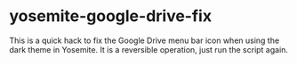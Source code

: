 yosemite-google-drive-fix
=========================


This is a quick hack to fix the Google Drive menu bar icon when using the dark theme in Yosemite. It is a reversible operation, just run the script again.

